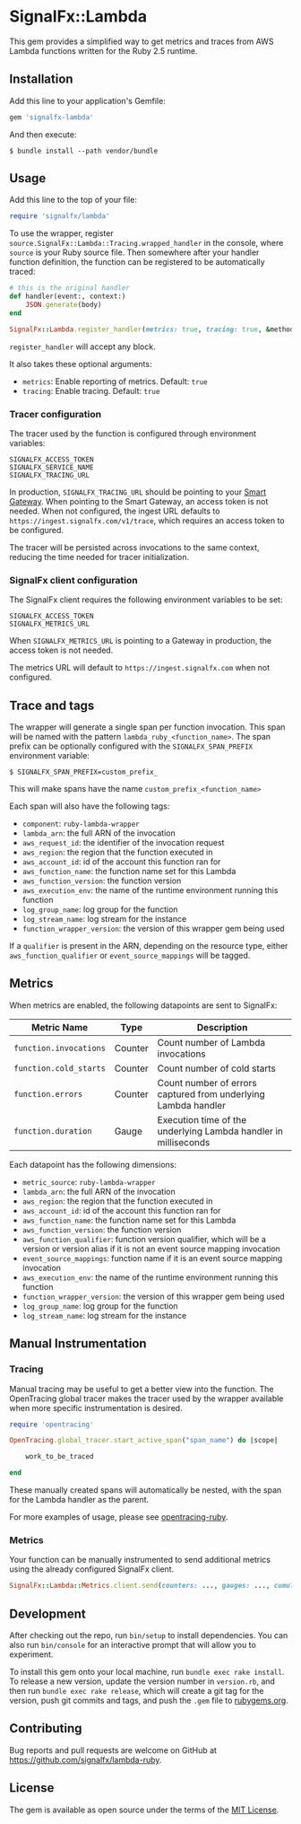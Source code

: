 # SignalFx::Lambda

This gem provides a simplified way to get metrics and traces from AWS Lambda
functions written for the Ruby 2.5 runtime.

## Installation

Add this line to your application's Gemfile:

```ruby
gem 'signalfx-lambda'
```

And then execute:

    $ bundle install --path vendor/bundle

## Usage

Add this line to the top of your file:

```ruby
require 'signalfx/lambda'
```

To use the wrapper, register `source.SignalFx::Lambda::Tracing.wrapped_handler`
in the console, where `source` is your Ruby source file. Then somewhere after
your handler function definition, the function can be registered to be
automatically traced:

```ruby
# this is the original handler
def handler(event:, context:)
    JSON.generate(body)
end

SignalFx::Lambda.register_handler(metrics: true, tracing: true, &method(:handler))
```

`register_handler` will accept any block.

It also takes these optional arguments:
- `metrics`: Enable reporting of metrics. Default: `true`
- `tracing`: Enable tracing. Default: `true`

### Tracer configuration

The tracer used by the function is configured through environment variables:

```
SIGNALFX_ACCESS_TOKEN
SIGNALFX_SERVICE_NAME
SIGNALFX_TRACING_URL
```

In production, `SIGNALFX_TRACING_URL` should be pointing to your [Smart Gateway](https://docs.signalfx.com/en/latest/apm/apm-deployment/smart-gateway.html).
When pointing to the Smart Gateway, an access token is not needed. When not
configured, the ingest URL defaults to `https://ingest.signalfx.com/v1/trace`,
which requires an access token to be configured.

The tracer will be persisted across invocations to the same context, reducing
the time needed for tracer initialization.

### SignalFx client configuration

The SignalFx client requires the following environment variables to be set:

```
SIGNALFX_ACCESS_TOKEN
SIGNALFX_METRICS_URL
```

When `SIGNALFX_METRICS_URL` is pointing to a Gateway in production, the access
token is not needed.

The metrics URL will default to `https://ingest.signalfx.com` when not configured.

## Trace and tags

The wrapper will generate a single span per function invocation. This span will
be named with the pattern  `lambda_ruby_<function_name>`. The span prefix can be
optionally configured with the `SIGNALFX_SPAN_PREFIX` environment variable:

    $ SIGNALFX_SPAN_PREFIX=custom_prefix_

This will make spans have the name `custom_prefix_<function_name>`

Each span will also have the following tags:
- `component`: `ruby-lambda-wrapper`
- `lambda_arn`: the full ARN of the invocation
- `aws_request_id`: the identifier of the invocation request
- `aws_region`: the region that the function executed in
- `aws_account_id`: id of the account this function ran for
- `aws_function_name`: the function name set for this Lambda
- `aws_function_version`: the function version
- `aws_execution_env`: the name of the runtime environment running this function
- `log_group_name`: log group for the function
- `log_stream_name`: log stream for the instance
- `function_wrapper_version`: the version of this wrapper gem being used

If a `qualifier` is present in the ARN, depending on the resource type, either `aws_function_qualifier` or `event_source_mappings` will be tagged.

## Metrics

When metrics are enabled, the following datapoints are sent to SignalFx:

| Metric Name            | Type    | Description                                                     |
| ---                    | ---     | ---                                                             |
| `function.invocations` | Counter | Count number of Lambda invocations                              |
| `function.cold_starts` | Counter | Count number of cold starts                                     |
| `function.errors`      | Counter | Count number of errors captured from underlying Lambda handler  |
| `function.duration`    | Gauge   | Execution time of the underlying Lambda handler in milliseconds |

Each datapoint has the following dimensions:
- `metric_source`: `ruby-lambda-wrapper`
- `lambda_arn`: the full ARN of the invocation
- `aws_region`: the region that the function executed in
- `aws_account_id`: id of the account this function ran for
- `aws_function_name`: the function name set for this Lambda
- `aws_function_version`: the function version
- `aws_function_qualifier`: function version qualifier, which will be a version
  or version alias if it is not an event source mapping invocation
- `event_source_mappings`: function name if it is an event source mapping invocation
- `aws_execution_env`: the name of the runtime environment running this function
- `function_wrapper_version`: the version of this wrapper gem being used
- `log_group_name`: log group for the function
- `log_stream_name`: log stream for the instance

## Manual Instrumentation

### Tracing

Manual tracing may be useful to get a better view into the function. The
OpenTracing global tracer makes the tracer used by the wrapper available
when more specific instrumentation is desired.

```ruby
require 'opentracing'

OpenTracing.global_tracer.start_active_span("span_name") do |scope|

    work_to_be_traced

end
```

These manually created spans will automatically be nested, with the span for the
Lambda handler as the parent.

For more examples of usage, please see [opentracing-ruby](https://github.com/opentracing/opentracing-ruby).

### Metrics

Your function can be manually instrumented to send additional metrics using the
already configured SignalFx client.

```ruby
SignalFx::Lambda::Metrics.client.send(counters: ..., gauges: ..., cumulative_counters: ...)
```

## Development

After checking out the repo, run `bin/setup` to install dependencies. You can also run `bin/console` for an interactive prompt that will allow you to experiment.

To install this gem onto your local machine, run `bundle exec rake install`. To release a new version, update the version number in `version.rb`, and then run `bundle exec rake release`, which will create a git tag for the version, push git commits and tags, and push the `.gem` file to [rubygems.org](https://rubygems.org).

## Contributing

Bug reports and pull requests are welcome on GitHub at https://github.com/signalfx/lambda-ruby.

## License

The gem is available as open source under the terms of the [MIT License](https://opensource.org/licenses/MIT).
